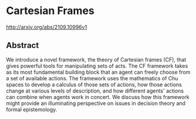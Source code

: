 # Cartesian Frames
http://arxiv.org/abs/2109.10996v1
## Abstract
We introduce a novel framework, the theory of Cartesian frames (CF), that gives powerful tools for manipulating sets of acts. The CF framework takes as its most fundamental building block that an agent can freely choose from a set of available actions. The framework uses the mathematics of Chu spaces to develop a calculus of those sets of actions, how those actions change at various levels of description, and how different agents' actions can combine when agents work in concert. We discuss how this framework might provide an illuminating perspective on issues in decision theory and formal epistemology.